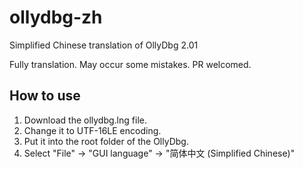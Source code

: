 ollydbg-zh
==========
Simplified Chinese translation of OllyDbg 2.01

Fully translation. May occur some mistakes. PR welcomed.

How to use
----------
1. Download the ollydbg.lng file.
2. Change it to UTF-16LE encoding.
3. Put it into the root folder of the OllyDbg.
4. Select "File" -> "GUI language" -> "简体中文 (Simplified Chinese)"
